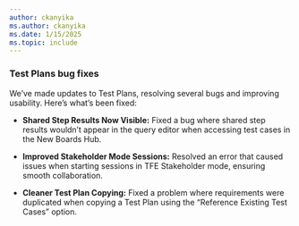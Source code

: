 ```yaml
---
author: ckanyika
ms.author: ckanyika
ms.date: 1/15/2025
ms.topic: include
---
```


### Test Plans bug fixes

We’ve made updates to Test Plans, resolving several bugs and improving usability. Here’s what’s been fixed:

* **Shared Step Results Now Visible:**
    Fixed a bug where shared step results wouldn’t appear in the query editor when accessing test cases in the New Boards Hub.

* **Improved Stakeholder Mode Sessions:**
    Resolved an error that caused issues when starting sessions in TFE Stakeholder mode, ensuring smooth collaboration.
* **Cleaner Test Plan Copying:**
    Fixed a problem where requirements were duplicated when copying a Test Plan using the “Reference Existing Test Cases” option.
